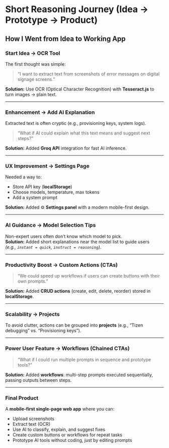 # Short Reasoning Journey (Idea → Prototype → Product)

## How I Went from Idea to Working App

### Start Idea → OCR Tool
The first thought was simple:  
> “I want to extract text from screenshots of error messages on digital signage screens.”

**Solution:** Use OCR (Optical Character Recognition) with **Tesseract.js** to turn images → plain text.

---

### Enhancement → Add AI Explanation
Extracted text is often cryptic (e.g., provisioning keys, system logs).  
> “What if AI could explain what this text means and suggest next steps?”

**Solution:** Added **Groq API** integration for fast AI inference.

---

### UX Improvement → Settings Page
Needed a way to:  
- Store API key (**localStorage**)  
- Choose models, temperature, max tokens  
- Add a system prompt  

**Solution:** Added ⚙️ **Settings panel** with a modern mobile-first design.

---

### AI Guidance → Model Selection Tips
Non-expert users often don’t know which model to pick.  
**Solution:** Added short explanations near the model list to guide users  
*(e.g., `instant = quick`, `instruct = reasoning`)*.

---

### Productivity Boost → Custom Actions (CTAs)
> “We could speed up workflows if users can create buttons with their own prompts.”

**Solution:** Added **CRUD actions** (create, edit, delete, reorder) stored in **localStorage**.

---

### Scalability → Projects
To avoid clutter, actions can be grouped into **projects** (e.g., “Tizen debugging” vs. “Provisioning keys”).

---

### Power User Feature → Workflows (Chained CTAs)
> “What if I could run multiple prompts in sequence and prototype tools?”

**Solution:** Added **workflows**: multi-step prompts executed sequentially, passing outputs between steps.

---

### Final Product
A **mobile-first single-page web app** where you can:  
- Upload screenshots  
- Extract text (OCR)  
- Use AI to classify, explain, and suggest fixes  
- Create custom buttons or workflows for repeat tasks  
- Prototype AI tools without coding, just by editing prompts
